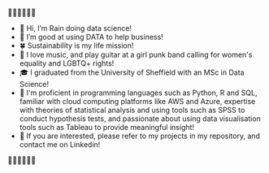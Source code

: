  💖🧡💛💚💙💜
- 👋 Hi, I’m Rain doing data science!
- 👀 I’m good at using DATA to help business!
- 🍀 Sustainability is my life mission!
- 🎸 I love music, and play guitar at a girl punk band calling for women's equality and LGBTQ+ rights!
- 🎓 I graduated from the University of Sheffield with an MSc in Data Science!
- 🚀 I'm proficient in programming languages such as Python, R and SQL, familiar with cloud computing platforms like AWS and Azure, expertise with theories of statistical analysis and using tools such as SPSS to conduct hypothesis tests, and passionate about using data visualisation tools such as Tableau to provide meaningful insight!
- 🌱 If you are interested, please refer to my projects in my repository, and contact me on Linkedin! 

💖🧡💛💚💙💜

<!---
nighttttrain/nighttttrain is a ✨ special ✨ repository because its `README.md` (this file) appears on your GitHub profile.
You can click the Preview link to take a look at your changes.
--->
